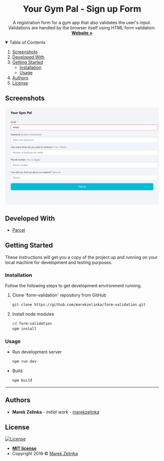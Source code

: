 <div align="center">
  <h1>Your Gym Pal - Sign up Form</h3>
  <p>
    A registration form for a gym app that also validates the user's input. Validations are handled by the browser itself using HTML form validation.
    <br />
    <a href="form-validation-git-master.mzelinka17.vercel.app/"><strong>Website »</strong></a>
  </p>
</div>

<!-- TABLE OF CONTENTS -->
<details open="open">
  <summary>Table of Contents</summary>
  <ol>
    <li>
      <a href="#screenshots">Screenshots</a>
    </li>
    <li>
      <a href="#developed-with">Developed With</a>
    </li>
    <li>
      <a href="#getting-started">Getting Started</a>
      <ul>
        <li><a href="#installation">Installation</a></li>
        <li><a href="#usage">Usage</a></li>
      </ul>
    </li>
    <li><a href="#authors">Authors</a></li>
    <li><a href="#license">License</a></li>
  </ol>
</details>

## Screenshots

![](./screenshot.png)

## Developed With

- [Parcel](https://parceljs.org/)

## Getting Started

These instructions will get you a copy of the project up and running on your local machine for development and testing purposes.

### Installation

Follow the following steps to get development environment running.

1. Clone 'form-validation' repository from GitHub

   ```sh
   git clone https://github.com/marekzelinka/form-validation.git
   ```

1. Install node modules

   ```sh
   cd form-validation
   npm install
   ```

### Usage

- Run development server
  ```sh
  npm run dev
  ```
- Build
  ```sh
  npm build
  ```

---

## Authors

- **Marek Zelinka** - _Initial work_ - [marekzelinka](https://github.com/marekzelinka)

## License

[![License](http://img.shields.io/:license-mit-blue.svg?style=flat-square)](http://badges.mit-license.org)

- **[MIT license](http://opensource.org/licenses/mit-license.php)**
- Copyright 2019 © <a href="https://github.com/marekzelinka" target="_blank" rel="noopener noreferrer">Marek Zelinka</a>
